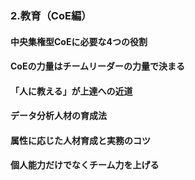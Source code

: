 ### 2.教育（CoE編）
#### 中央集権型CoEに必要な4つの役割
#### CoEの力量はチームリーダーの力量で決まる
#### 「人に教える」が上達への近道
#### データ分析人材の育成法
#### 属性に応じた人材育成と実務のコツ
#### 個人能力だけでなくチーム力を上げる
